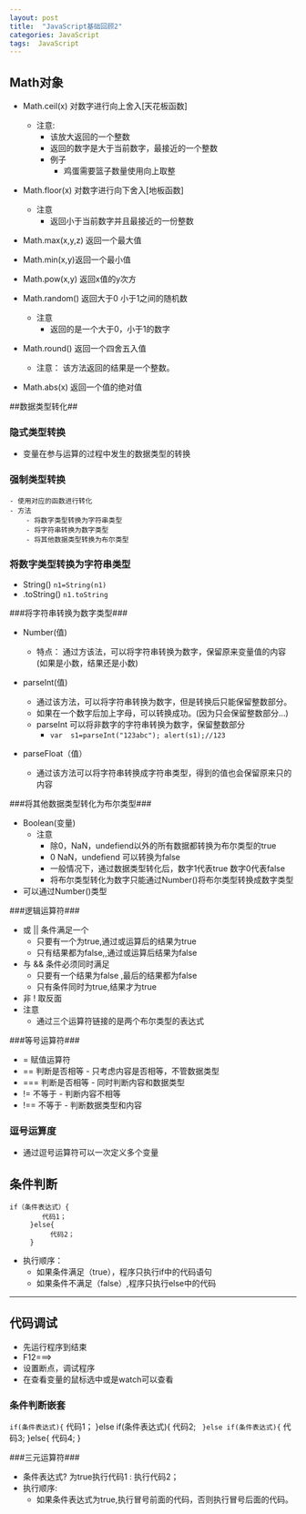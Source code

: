 ```yaml
---
layout: post
title:  "JavaScript基础回顾2"
categories: JavaScript
tags:  JavaScript
---
```


## Math对象 ##
- Math.ceil(x) 对数字进行向上舍入[天花板函数]
	- 注意:  
		- 该放大返回的一个整数
		- 返回的数字是大于当前数字，最接近的一个整数
		- 例子
			- 鸡蛋需要篮子数量使用向上取整




- Math.floor(x) 对数字进行向下舍入[地板函数]
	- 注意
		- 返回小于当前数字并且最接近的一份整数
- Math.max(x,y,z) 返回一个最大值
- Math.min(x,y)返回一个最小值 
- Math.pow(x,y)  返回x值的y次方
- Math.random()  返回大于0 小于1之间的随机数
	- 注意
		- 返回的是一个大于0，小于1的数字
- Math.round() 返回一个四舍五入值
	- 	注意： 该方法返回的结果是一个整数。
- Math.abs(x)   返回一个值的绝对值

##数据类型转化##

### 隐式类型转换 ###

- 变量在参与运算的过程中发生的数据类型的转换

### 强制类型转换 ###

	- 使用对应的函数进行转化
	- 方法
		- 将数字类型转换为字符串类型
		- 将字符串转换为数字类型
		- 将其他数据类型转换为布尔类型

### 将数字类型转换为字符串类型 ###

- String() `n1=String(n1)`
- .toString() `n1.toString`

###将字符串转换为数字类型###

- Number(值)
	- 特点： 通过方该法，可以将字符串转换为数字，保留原来变量值的内容(如果是小数，结果还是小数)
- parseInt(值)
	- 通过该方法，可以将字符串转换为数字，但是转换后只能保留整数部分。
	- 如果在一个数字后加上字母，可以转换成功。(因为只会保留整数部分...)
	- parseInt 可以将非数字的字符串转换为数字，保留整数部分
		- `var  s1=parseInt("123abc"); alert(s1);//123`
	
- parseFloat（值）
	- 通过该方法可以将字符串转换成字符串类型，得到的值也会保留原来只的内容

###将其他数据类型转化为布尔类型###

-  Boolean(变量)
	-  注意
		-  除0，NaN，undefiend以外的所有数据都转换为布尔类型的true
		-  0 NaN，undefiend 可以转换为false
		-  一般情况下，通过数据类型转化后，数字1代表true
			   数字0代表false
		- 将布尔类型转化为数字只能通过Number()将布尔类型转换成数字类型
- 可以通过Number()类型

###逻辑运算符###

- 或   || 条件满足一个
	- 只要有一个为true,通过或运算后的结果为true
	- 只有结果都为false,,通过或运算后结果为false
- 与  && 条件必须同时满足
	- 只要有一个结果为false ,最后的结果都为false
	- 只有条件同时为true,结果才为true
- 非  ! 取反面
-  注意
	- 通过三个运算符链接的是两个布尔类型的表达式

###等号运算符###

- =   赋值运算符
- ==  判断是否相等
		- 只考虑内容是否相等，不管数据类型
- === 判断是否相等
		- 同时判断内容和数据类型  
- !=   不等于
	    -  判断内容不相等
- !==  不等于
		- 判断数据类型和内容

### 逗号运算度 ###

- 通过逗号运算符可以一次定义多个变量


## 条件判断 ##

    if（条件表达式）{
		    代码1；
		 }else{
			  代码2；
		 }
-  执行顺序：
	-  如果条件满足（true），程序只执行if中的代码语句
	-  如果条件不满足（false）,程序只执行else中的代码

----------
## 代码调试 ##

- 先运行程序到结束
- F12===>
- 设置断点，调试程序
- 在查看变量的鼠标选中或是watch可以查看

### 条件判断嵌套 ###

 `if(条件表达式){`
		  代码1；
		 }else if(条件表达式){
		   代码2;
  ` }else if(条件表达式){`
		   代码3;
		 }else{
		   代码4;
		 }

###三元运算符###

- 条件表达式?  为true执行代码1 : 执行代码2；
- 执行顺序:
	- 如果条件表达式为true,执行冒号前面的代码，否则执行冒号后面的代码。